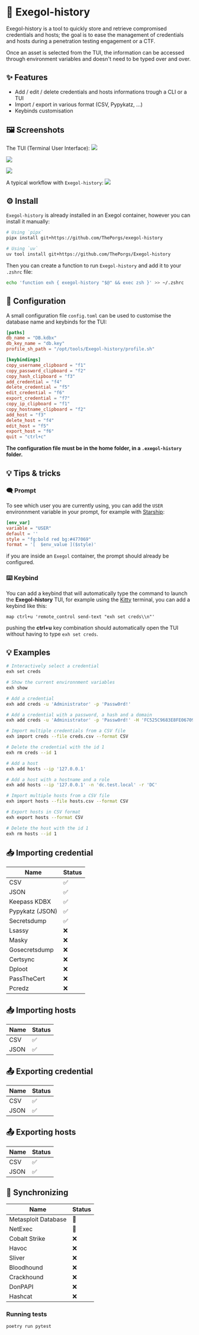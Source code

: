# 📂 Exegol-history
Exegol-history is a tool to quickly store and retrieve compromised credentials and hosts; the goal is to ease the management of credentials and hosts during a penetration testing engagement or a CTF.

Once an asset is selected from the TUI, the information can be accessed through environment variables and doesn't need to be typed over and over.

## ✨ Features
- Add / edit / delete credentials and hosts informations trough a CLI or a TUI
- Import / export in various format (CSV, Pypykatz, ...)
- Keybinds customisation

## 🖼️ Screenshots
The TUI (Terminal User Interface):
![](screenshots/screenshot01.png)

![](screenshots/screenshot02.png)

![](screenshots/screenshot03.png)

A typical workflow with `Exegol-history`:
![](screenshots/screenshot04.png)

## ⚙️ Install
`Exegol-history` is already installed in an Exegol container, however you can install it manually:
```sh
# Using `pipx`
pipx install git+https://github.com/ThePorgs/exegol-history

# Using `uv`
uv tool install git+https://github.com/ThePorgs/Exegol-history
```

Then you can create a function to run `Exegol-history` and add it to your `.zshrc` file:
```sh
echo 'function exh { exegol-history "$@" && exec zsh }' >> ~/.zshrc
```

## 📝 Configuration
A small configuration file `config.toml` can be used to customise the database name and keybinds for the TUI:
```toml
[paths]
db_name = "DB.kdbx"
db_key_name = "db.key"
profile_sh_path = "/opt/tools/Exegol-history/profile.sh"

[keybindings]
copy_username_clipboard = "f1"
copy_password_clipboard = "f2"
copy_hash_clipboard = "f3"
add_credential = "f4"
delete_credential = "f5"
edit_credential = "f6"
export_credential = "f7"
copy_ip_clipboard = "f1"
copy_hostname_clipboard = "f2"
add_host = "f3"
delete_host = "f4"
edit_host = "f5"
export_host = "f6"
quit = "ctrl+c"
```

**The configuration file must be in the home folder, in a `.exegol-history` folder.**

## 💡 Tips & tricks
### 🗨️ Prompt
To see which user you are currently using, you can add the `USER` environnment variable in your prompt, for example with [Starship](https://github.com/starship/starship):
```toml
[env_var]
variable = "USER"
default = ''
style = "fg:bold red bg:#477069"
format = '[  $env_value ]($style)'
```

if you are inside an `Exegol` container, the prompt should already be configured. 

### ⌨️ Keybind
You can add a keybind that will automatically type the command to launch the **Exegol-history** TUI, for example using the [Kitty](https://github.com/kovidgoyal/kitty) terminal, you can add a keybind like this:
```
map ctrl+u 'remote_control send-text "exh set creds\\n"'
```
pushing the **ctrl+u** key combination should automatically open the TUI without having to type `exh set creds`.

## 💡 Examples
```sh
# Interactively select a credential
exh set creds

# Show the current environnment variables
exh show

# Add a credential
exh add creds -u 'Administrator' -p 'Passw0rd!'

# Add a credential with a password, a hash and a domain
exh add creds -u 'Administrator' -p 'Passw0rd!' -H 'FC525C9683E8FE067095BA2DDC971889' -d 'test.local'

# Import multiple credentials from a CSV file
exh import creds --file creds.csv --format CSV

# Delete the credential with the id 1
exh rm creds --id 1

# Add a host
exh add hosts --ip '127.0.0.1'

# Add a host with a hostname and a role
exh add hosts --ip '127.0.0.1' -n 'dc.test.local' -r 'DC'

# Import multiple hosts from a CSV file
exh import hosts --file hosts.csv --format CSV

# Export hosts in CSV format
exh export hosts --format CSV

# Delete the host with the id 1
exh rm hosts --id 1
```

## 📥 Importing credential
| Name  | Status |
| ------------- | ------------- |
| CSV | ✅  |
| JSON  | ✅  |
| Keepass KDBX  | ✅  |
| Pypykatz (JSON)  | ✅  |
| Secretsdump  | ✅  |
| Lsassy  | ❌  |
| Masky  | ❌  |
| Gosecretsdump  | ❌  |
| Certsync  | ❌  |
| Dploot  | ❌  |
| PassTheCert  | ❌  |
| Pcredz  | ❌  |

## 📥 Importing hosts
| Name  | Status |
| ------------- | ------------- |
| CSV | ✅  |
| JSON  | ✅  |

## 📤 Exporting credential
| Name  | Status |
| ------------- | ------------- |
| CSV  | ✅  |
| JSON  | ✅  |

## 📤 Exporting hosts
| Name  | Status |
| ------------- | ------------- |
| CSV  | ✅  |
| JSON  | ✅  |

## 🔄 Synchronizing
| Name  | Status |
| ------------- | ------------- |
| Metasploit Database  | 🚧  |
| NetExec  | 🚧  |
| Cobalt Strike  | ❌  |
| Havoc  | ❌  |
| Sliver  | ❌  |
| Bloodhound | ❌  |
| Crackhound  | ❌  |
| DonPAPI  | ❌  |
| Hashcat  | ❌  |

### Running tests
```sh
poetry run pytest
```